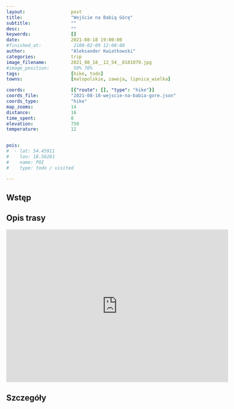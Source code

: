 ```yaml
---
layout:                 post
title:                  "Wejście na Babią Górę"
subtitle:               ""
desc:                   ""
keywords:               []
date:                   2021-08-18 19:00:00
#finished_at:            2100-02-09 12:00:00
author:                 "Aleksander Kwiatkowski"
categories:             trip
image_filename:         2021_08_18__12_54__8181079.jpg
#image_position:         50% 70%
tags:                   [hike, todo]
towns:                  [malopolskie, zawoja, lipnica_wielka]

coords:                 [{"route": [], "type": "hike"}]
coords_file:            "2021-08-18-wejscie-na-babia-gore.json"
coords_type:            "hike"
map_zooms:              14
distance:               16
time_spent:             8
elevation:              750
temperature:            12


pois:
#  - lat: 54.45911
#    lon: 18.56281
#    name: POI
#    type: todo / visited

---
```



## Wstęp

## Opis trasy

<iframe height='405' width='590' frameborder='0' allowtransparency='true' scrolling='no' src='https://www.strava.com/activities/5822143823/embed/af6b41113827000f1c241471d5928d184dfda19b'></iframe>

## Szczegóły
